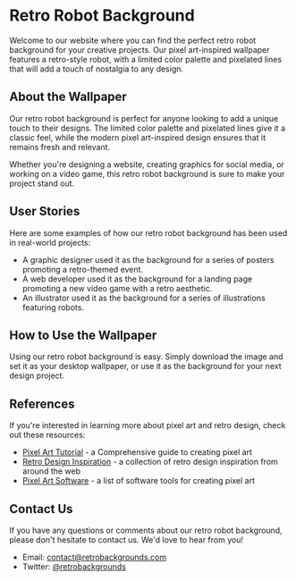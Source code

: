 <!--font:IBM Plex Sans-->

# Retro Robot Background

Welcome to our website where you can find the perfect retro robot background for your creative projects. Our pixel art-inspired wallpaper features a retro-style robot, with a limited color palette and pixelated lines that will add a touch of nostalgia to any design.

## About the Wallpaper

Our retro robot background is perfect for anyone looking to add a unique touch to their designs. The limited color palette and pixelated lines give it a classic feel, while the modern pixel art-inspired design ensures that it remains fresh and relevant.

Whether you're designing a website, creating graphics for social media, or working on a video game, this retro robot background is sure to make your project stand out.

## User Stories

Here are some examples of how our retro robot background has been used in real-world projects:

-   A graphic designer used it as the background for a series of posters promoting a retro-themed event.
-   A web developer used it as the background for a landing page promoting a new video game with a retro aesthetic.
-   An illustrator used it as the background for a series of illustrations featuring robots.

## How to Use the Wallpaper

Using our retro robot background is easy. Simply download the image and set it as your desktop wallpaper, or use it as the background for your next design project.

## References

If you're interested in learning more about pixel art and retro design, check out these resources:

-   [Pixel Art Tutorial](#) - a Com<wbr>pre<wbr>hen<wbr>sive guide to creating pixel art
-   [Retro Design Inspiration](#) - a collection of retro design inspiration from around the web
-   [Pixel Art Software](#) - a list of software tools for creating pixel art

## Contact Us

If you have any questions or comments about our retro robot background, please don't hesitate to contact us. We'd love to hear from you!

-   Email: [contact@retrobackgrounds.com](mailto:contact@retrobackgrounds.com)
-   Twitter: [@retrobackgrounds](#)

<!--

Write me content for website with wallpaper which alt text is:

"A pixel art-inspired wallpaper featuring a retro-style robot, with a limited color palette and pixelated lines."

The name/title of the page should not be 1:1 copy of the alt text but rather a real content of the website which is using this wallpaper.

- Use markdown format
- Start with heading
- Heading should be short and concise
- The content should look like a real website
- The website should not be about the wallpaper, wallpaper is just a related background
- Heading should be contain work "wallpaper" or "background"
- Include real sections like references, contact, user stories, etc. use things relevant to the page purpose.
- Feel free to use structure like headings, bullets, numbering, blockquotes, paragraphs, horizontal lines, etc.
- You can use formatting like bold or _italic_
- You can include UTF-8 emojis
- Links should be only #hash anchors (and you can refer to the document itself)
- Do not include images


---


# Retro Robot Background for Your Creative Projects

Welcome to our website where you can find the perfect retro robot background for your creative projects. Our pixel art-inspired wallpaper features a retro-style robot, with a limited color palette and pixelated lines that will add a touch of nostalgia to any design.

## About the Wallpaper

Our retro robot background is perfect for anyone looking to add a unique touch to their designs. The limited color palette and pixelated lines give it a classic feel, while the modern pixel art-inspired design ensures that it remains fresh and relevant.

Whether you're designing a website, creating graphics for social media, or working on a video game, this retro robot background is sure to make your project stand out.

## User Stories

Here are some examples of how our retro robot background has been used in real-world projects:

- A graphic designer used it as the background for a series of posters promoting a retro-themed event.
- A web developer used it as the background for a landing page promoting a new video game with a retro aesthetic.
- An illustrator used it as the background for a series of illustrations featuring robots.

## How to Use the Wallpaper

Using our retro robot background is easy. Simply download the image and set it as your desktop wallpaper, or use it as the background for your next design project.

## References

If you're interested in learning more about pixel art and retro design, check out these resources:

- [Pixel Art Tutorial](#) - a Com<wbr>pre<wbr>hen<wbr>sive guide to creating pixel art
- [Retro Design Inspiration](#) - a collection of retro design inspiration from around the web
- [Pixel Art Software](#) - a list of software tools for creating pixel art

## Contact Us

If you have any questions or comments about our retro robot background, please don't hesitate to contact us. We'd love to hear from you!

- Email: [contact@retrobackgrounds.com](mailto:contact@retrobackgrounds.com)
- Twitter: [@retrobackgrounds](#)

-->
